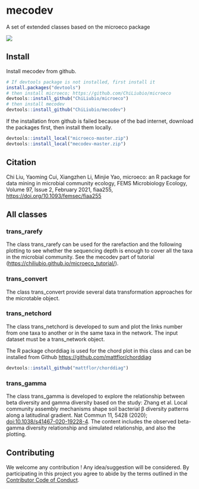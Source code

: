 # mecodev

A set of extended classes based on the microeco package

![](https://img.shields.io/badge/Test-Ver0.1.0-red.svg)


## Install

Install mecodev from github.

```r
# If devtools package is not installed, first install it
install.packages("devtools")
# then install microeco; https://github.com/ChiLiubio/microeco
devtools::install_github("ChiLiubio/microeco")
# then install mecodev
devtools::install_github("ChiLiubio/mecodev")
```

If the installation from github is failed because of the bad internet, download the packages first, then install them locally.

```r
devtools::install_local("microeco-master.zip")
devtools::install_local("mecodev-master.zip")
```

## Citation
Chi Liu, Yaoming Cui, Xiangzhen Li, Minjie Yao, microeco: an R package for data mining in microbial community ecology, 
FEMS Microbiology Ecology, Volume 97, Issue 2, February 2021, fiaa255, https://doi.org/10.1093/femsec/fiaa255

## All classes

### trans_rarefy

The class trans_rarefy can be used for the rarefaction and the following plotting to 
see whether the sequencing depth is enough to cover all the taxa in the microbial community.
See the mecodev part of tutorial (https://chiliubio.github.io/microeco_tutorial/).

### trans_convert

The class trans_convert provide several data transformation approaches for the microtable object.


### trans_netchord 
The class trans_netchord is developed to sum and plot the links number from one taxa to another or in the same taxa in the network.
The input dataset must be a trans_network object.

The R package chorddiag is used for the chord plot in this class and can be installed from Github https://github.com/mattflor/chorddiag

```r
devtools::install_github("mattflor/chorddiag")
```

### trans_gamma
The class trans_gamma is developed to explore the relationship between beta diversity and gamma diversity
based on the study: Zhang et al. Local community assembly mechanisms shape soil bacterial β diversity patterns along a latitudinal gradient. 
Nat Commun 11, 5428 (2020); <doi:10.1038/s41467-020-19228-4>.
The content includes the observed beta-gamma diversity relationship and simulated relationship, and also the plotting.


## Contributing

We welcome any contribution \! 
Any idea/suggestion will be considered.
By participating in this project you agree to abide by the terms outlined in the [Contributor Code of Conduct](CONDUCT.md).






